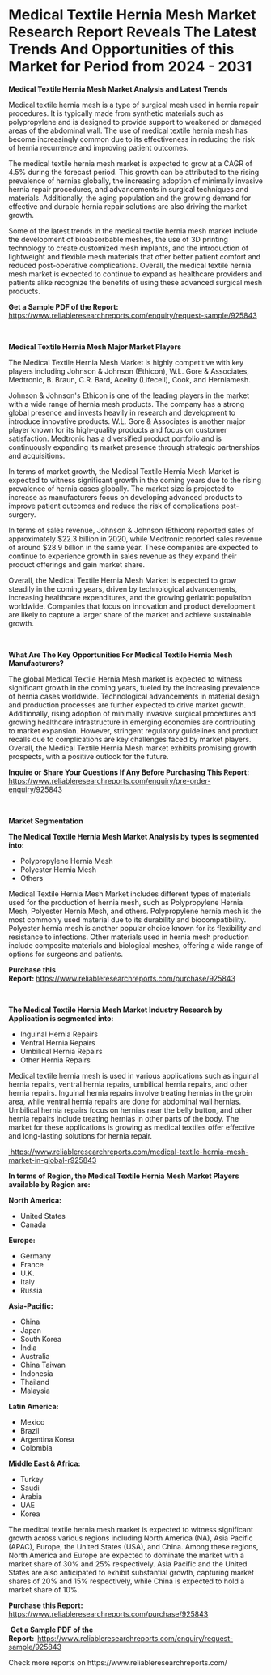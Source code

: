 <p><h1>Medical Textile Hernia Mesh Market Research Report Reveals The Latest Trends And Opportunities of this Market for Period from 2024 - 2031</h1></p><p><strong>Medical Textile Hernia Mesh Market Analysis and Latest Trends</strong></p>
<p><p>Medical textile hernia mesh is a type of surgical mesh used in hernia repair procedures. It is typically made from synthetic materials such as polypropylene and is designed to provide support to weakened or damaged areas of the abdominal wall. The use of medical textile hernia mesh has become increasingly common due to its effectiveness in reducing the risk of hernia recurrence and improving patient outcomes.</p><p>The medical textile hernia mesh market is expected to grow at a CAGR of 4.5% during the forecast period. This growth can be attributed to the rising prevalence of hernias globally, the increasing adoption of minimally invasive hernia repair procedures, and advancements in surgical techniques and materials. Additionally, the aging population and the growing demand for effective and durable hernia repair solutions are also driving the market growth.</p><p>Some of the latest trends in the medical textile hernia mesh market include the development of bioabsorbable meshes, the use of 3D printing technology to create customized mesh implants, and the introduction of lightweight and flexible mesh materials that offer better patient comfort and reduced post-operative complications. Overall, the medical textile hernia mesh market is expected to continue to expand as healthcare providers and patients alike recognize the benefits of using these advanced surgical mesh products.</p></p>
<p><strong>Get a Sample PDF of the Report:&nbsp;</strong> <a href="https://www.reliableresearchreports.com/enquiry/request-sample/925843">https://www.reliableresearchreports.com/enquiry/request-sample/925843</a></p>
<p>&nbsp;</p>
<p><strong>Medical Textile Hernia Mesh Major Market Players</strong></p>
<p><p>The Medical Textile Hernia Mesh Market is highly competitive with key players including Johnson & Johnson (Ethicon), W.L. Gore & Associates, Medtronic, B. Braun, C.R. Bard, Acelity (Lifecell), Cook, and Herniamesh. </p><p>Johnson & Johnson's Ethicon is one of the leading players in the market with a wide range of hernia mesh products. The company has a strong global presence and invests heavily in research and development to introduce innovative products. W.L. Gore & Associates is another major player known for its high-quality products and focus on customer satisfaction. Medtronic has a diversified product portfolio and is continuously expanding its market presence through strategic partnerships and acquisitions.</p><p>In terms of market growth, the Medical Textile Hernia Mesh Market is expected to witness significant growth in the coming years due to the rising prevalence of hernia cases globally. The market size is projected to increase as manufacturers focus on developing advanced products to improve patient outcomes and reduce the risk of complications post-surgery.</p><p>In terms of sales revenue, Johnson & Johnson (Ethicon) reported sales of approximately $22.3 billion in 2020, while Medtronic reported sales revenue of around $28.9 billion in the same year. These companies are expected to continue to experience growth in sales revenue as they expand their product offerings and gain market share.</p><p>Overall, the Medical Textile Hernia Mesh Market is expected to grow steadily in the coming years, driven by technological advancements, increasing healthcare expenditures, and the growing geriatric population worldwide. Companies that focus on innovation and product development are likely to capture a larger share of the market and achieve sustainable growth.</p></p>
<p>&nbsp;</p>
<p><strong>What Are The Key Opportunities For Medical Textile Hernia Mesh Manufacturers?</strong></p>
<p><p>The global Medical Textile Hernia Mesh market is expected to witness significant growth in the coming years, fueled by the increasing prevalence of hernia cases worldwide. Technological advancements in material design and production processes are further expected to drive market growth. Additionally, rising adoption of minimally invasive surgical procedures and growing healthcare infrastructure in emerging economies are contributing to market expansion. However, stringent regulatory guidelines and product recalls due to complications are key challenges faced by market players. Overall, the Medical Textile Hernia Mesh market exhibits promising growth prospects, with a positive outlook for the future.</p></p>
<p><strong>Inquire or Share Your Questions If Any Before Purchasing This Report:</strong> <a href="https://www.reliableresearchreports.com/enquiry/pre-order-enquiry/925843">https://www.reliableresearchreports.com/enquiry/pre-order-enquiry/925843</a></p>
<p>&nbsp;</p>
<p><strong>Market Segmentation</strong></p>
<p><strong>The Medical Textile Hernia Mesh Market Analysis by types is segmented into:</strong></p>
<p><ul><li>Polypropylene Hernia Mesh</li><li>Polyester Hernia Mesh</li><li>Others</li></ul></p>
<p><p>Medical Textile Hernia Mesh Market includes different types of materials used for the production of hernia mesh, such as Polypropylene Hernia Mesh, Polyester Hernia Mesh, and others. Polypropylene hernia mesh is the most commonly used material due to its durability and biocompatibility. Polyester hernia mesh is another popular choice known for its flexibility and resistance to infections. Other materials used in hernia mesh production include composite materials and biological meshes, offering a wide range of options for surgeons and patients.</p></p>
<p><strong>Purchase this Report:&nbsp;</strong><a href="https://www.reliableresearchreports.com/purchase/925843">https://www.reliableresearchreports.com/purchase/925843</a></p>
<p>&nbsp;</p>
<p><strong>The Medical Textile Hernia Mesh Market Industry Research by Application is segmented into:</strong></p>
<p><ul><li>Inguinal Hernia Repairs</li><li>Ventral Hernia Repairs</li><li>Umbilical Hernia Repairs</li><li>Other Hernia Repairs</li></ul></p>
<p><p>Medical textile hernia mesh is used in various applications such as inguinal hernia repairs, ventral hernia repairs, umbilical hernia repairs, and other hernia repairs. Inguinal hernia repairs involve treating hernias in the groin area, while ventral hernia repairs are done for abdominal wall hernias. Umbilical hernia repairs focus on hernias near the belly button, and other hernia repairs include treating hernias in other parts of the body. The market for these applications is growing as medical textiles offer effective and long-lasting solutions for hernia repair.</p></p>
<p><a href="https://www.reliableresearchreports.com/medical-textile-hernia-mesh-market-in-global-r925843">&nbsp;https://www.reliableresearchreports.com/medical-textile-hernia-mesh-market-in-global-r925843</a></p>
<p><strong>In terms of Region, the Medical Textile Hernia Mesh Market Players available by Region are:</strong></p>
<p>
    <p> <strong> North America: </strong>
        <ul>
            <li>United States</li>
            <li>Canada</li>
        </ul>
        </p> 
    <p> <strong> Europe: </strong>
        <ul>
            <li>Germany</li>
            <li>France</li>
            <li>U.K.</li>
            <li>Italy</li>
            <li>Russia</li>
        </ul>
        </p> 
    <p> <strong> Asia-Pacific: </strong>
        <ul>
            <li>China</li>
            <li>Japan</li>
            <li>South Korea</li>
            <li>India</li>
            <li>Australia</li>
            <li>China Taiwan</li>
            <li>Indonesia</li>
            <li>Thailand</li>
            <li>Malaysia</li>
        </ul>
        </p> 
    <p> <strong> Latin America: </strong>
        <ul>
            <li>Mexico</li>
            <li>Brazil</li>
            <li>Argentina Korea</li>
            <li>Colombia</li>
        </ul>
        </p> 
    <p> <strong> Middle East & Africa: </strong>
        <ul>
            <li>Turkey</li>
            <li>Saudi</li>
            <li>Arabia</li>
            <li>UAE</li>
            <li>Korea</li>
        </ul>
    </p>
    </p>
<p><p>The medical textile hernia mesh market is expected to witness significant growth across various regions including North America (NA), Asia Pacific (APAC), Europe, the United States (USA), and China. Among these regions, North America and Europe are expected to dominate the market with a market share of 30% and 25% respectively. Asia Pacific and the United States are also anticipated to exhibit substantial growth, capturing market shares of 20% and 15% respectively, while China is expected to hold a market share of 10%.</p></p>
<p><strong>Purchase this Report: </strong><a href="https://www.reliableresearchreports.com/purchase/925843">https://www.reliableresearchreports.com/purchase/925843</a></p>
<p>&nbsp;<strong>Get a Sample PDF of the Report:&nbsp;&nbsp;</strong><a href="https://www.reliableresearchreports.com/enquiry/request-sample/925843">https://www.reliableresearchreports.com/enquiry/request-sample/925843</a></p>
<p><strong></strong></p>
<p>Check more reports on https://www.reliableresearchreports.com/</p>